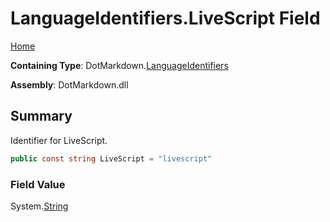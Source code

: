 <a name="_top"></a>

# LanguageIdentifiers\.LiveScript Field

[Home](../../../README.md#_top)

**Containing Type**: DotMarkdown\.[LanguageIdentifiers](../README.md#_top)

**Assembly**: DotMarkdown\.dll

## Summary

Identifier for LiveScript\.

```csharp
public const string LiveScript = "livescript"
```

### Field Value

System\.[String](https://docs.microsoft.com/en-us/dotnet/api/system.string)